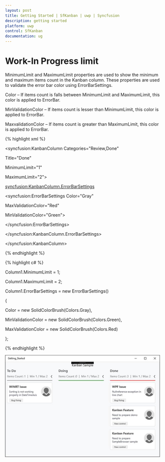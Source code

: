 ```yaml
---
layout: post
title: Getting Started | SfKanban | uwp | Syncfusion
description: getting started
platform: uwp
control: SfKanban
documentation: ug
---
```

# Work-In Progress limit

MinimumLimit and MaximumLimit properties are used to show the minimum and maximum items count in the Kanban column. These properties are used to validate the error bar color using ErrorBarSettings.

Color – If items count is falls between MinimumLimit and MaximumLimit, this color is applied to ErrorBar.

MinValidationColor – If items count is lesser than MinimumLimit, this color is applied to ErrorBar.

MaxvalidationColor – If items count is greater than MaximumLimit, this color is applied to ErrorBar.

{% highlight xml %}

<syncfusion:KanbanColumn Categories="Review,Done"

Title="Done"

MinimumLimit="1"

MaximumLimit="2">

<syncfusion:KanbanColumn.ErrorBarSettings>

<syncfusion:ErrorBarSettings Color="Gray"

MaxValidationColor="Red"

MinValidationColor="Green">

</syncfusion:ErrorBarSettings>

</syncfusion:KanbanColumn.ErrorBarSettings>

</syncfusion:KanbanColumn>

{% endhighlight %}

{% highlight c# %}

Column1.MinimumLimit = 1;

Column1.MaximumLimit = 2;

Column1.ErrorBarSettings = new ErrorBarSettings()

{

Color = new SolidColorBrush(Colors.Gray),

MinValidationColor = new SolidColorBrush(Colors.Green),

MaxValidationColor = new SolidColorBrush(Colors.Red)

};

{% endhighlight %}

![](SfKanban_images/SfKanban_img10.jpeg)

